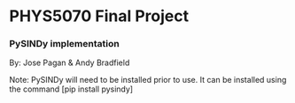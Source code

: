 # PHYS5070 Final Project
### PySINDy implementation

By: Jose Pagan & Andy Bradfield


Note: PySINDy will need to be installed prior to use. It can be installed using the command [pip install pysindy]
